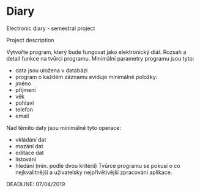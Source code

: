 # Diary
Electronic diary - semestral project


Project description

Vytvořte program, který bude fungovat jako elektronický diář. Rozsah a detail
funkce na tvůrci programu. Minimální parametry programu jsou tyto:
  - data jsou uložena v databázi
  - program o každém záznamu eviduje minimálně položky:
  - jméno
  - příjmení
  - věk
  - pohlaví
  - telefon
  - email

Nad těmito daty jsou minimálně tyto operace:
  - vkládání dat
  - mazání dat
  - editace dat
  - listování
  - hledání (min. podle dvou kritérií)
Tvůrce programu se pokusí o co nejkvalitnější a uživatelsky nejpřívětivější
zpracování aplikace.

DEADLINE: 07/04/2019
